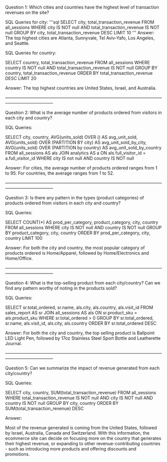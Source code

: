 Question 1: Which cities and countries have the highest level of transaction revenues on the site?

SQL Queries for city:
'''sql
SELECT city, total_transaction_revenue 
FROM all_sessions
WHERE city IS NOT null AND
    total_transaction_revenue IS NOT null
GROUP BY city, total_transaction_revenue DESC
LIMIT 10
'''
Answer: The top highest cities are Atlanta, Sunnyvale, Tel Aviv-Yafo, Los Angeles, and Seattle.

SQL Queries for country:

SELECT country, total_transaction_revenue 
FROM all_sessions
WHERE country IS NOT null AND
    total_transaction_revenue IS NOT null
GROUP BY country, total_transaction_revenue
ORDER BY total_transaction_revenue DESC
LIMIT 20

Answer: The top highest countries are United States, Israel, and Australia.

———————————————————————————————————————————————

Question 2: What is the average number of products ordered from visitors in each city and country?

SQL Queries:

SELECT city, country, 
	AVG(units_sold) OVER () AS avg_unit_sold,
	AVG(units_sold) OVER (PARTITION BY city) AS avg_unit_sold_by_city,
	AVG(units_sold) OVER (PARTITION by country) AS avg_unit_sold_by_country
FROM all_sessions AS als
JOIN analytics AS a
	ON als.full_visitor_id = a.full_visitor_id
WHERE city IS not null AND
	country IS NOT null

Answer: For cities, the average number of products ordered ranges from 1 to 95.  For countries, the average ranges from 1 to 52. 

———————————————————————————————————————————————

Question 3: Is there any pattern in the types (product categories) of products ordered from visitors in each city and country?

SQL Queries:

SELECT COUNT(*) AS prod_per_category, product_category, city, country
FROM all_sessions
WHERE city IS NOT null 
	AND country IS NOT null
GROUP BY product_category, city, country
ORDER BY prod_per_category, city, country
LIMIT 100

Answer: For both the city and country, the most popular category of products ordered is Home/Apparel, followed by Home/Electronics and Home/Office.

———————————————————————————————————————————————

Question 4: What is the top-selling product from each city/country? Can we find any pattern worthy of noting in the products sold?

SQL Queries:

SELECT sr.total_ordered, sr.name, als.city, als.country, als.visit_id
FROM sales_report AS sr
JOIN all_sessions AS als
	ON sr.product_sku = als.product_sku
WHERE sr.total_ordered > 0
GROUP BY sr.total_ordered, sr.name, als.visit_id, als.city, als.country
ORDER BY sr.total_ordered DESC

Answer: For both the city and country, the top selling product is Ballpoint LED Light Pen, followed by 17oz Stainless Steel Sport Bottle and Leatherette Journal.

———————————————————————————————————————————————

Question 5: Can we summarize the impact of revenue generated from each city/country?

SQL Queries:

SELECT city, country, SUM(total_transaction_revenue)
FROM all_sessions
WHERE total_transaction_revenue IS NOT null AND 
	city IS NOT null AND
	country IS NOT null
GROUP BY city, country
ORDER BY SUM(total_transaction_revenue) DESC

Answer:

Most of the revenue generated is coming from the United States, followed by Israel, Australia, Canada and Switzerland. With this information, the ecommerce site can decide on focusing more on the country that generates their highest revenue, or expanding to other revenue-contributing countries - such as introducing more products and offering discounts and promotions.








